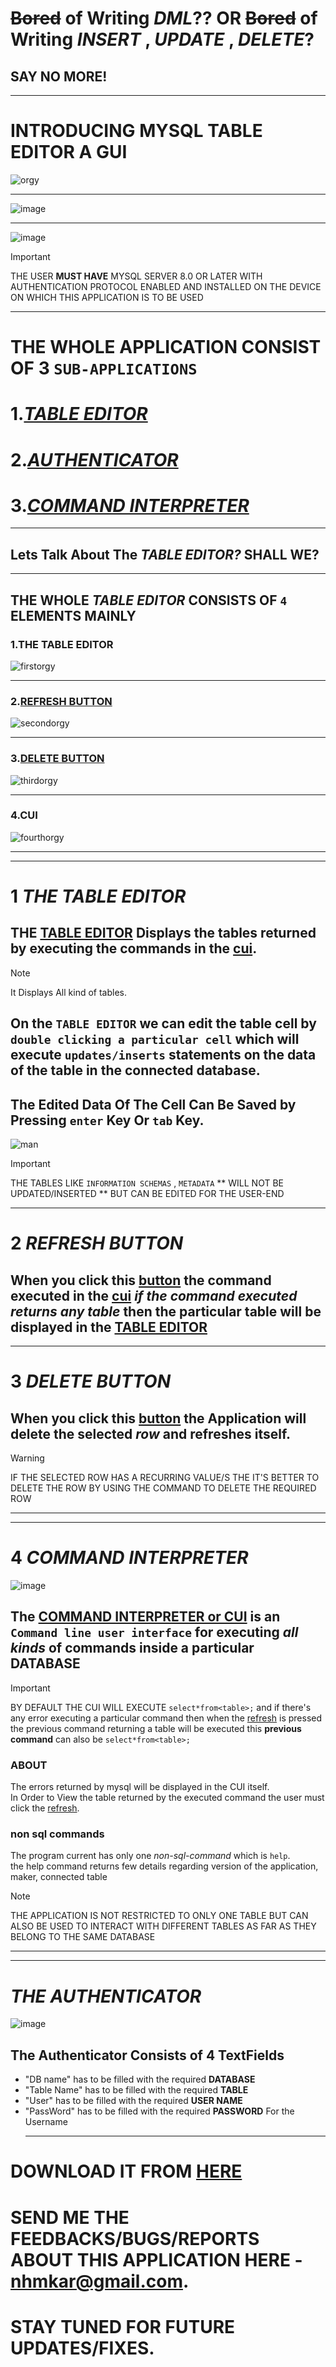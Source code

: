 # ~~Bored~~ of Writing _DML_?? OR ~~Bored~~ of Writing _INSERT_ , _UPDATE_ , _DELETE_? 
##  SAY NO MORE! 
***
# INTRODUCING MYSQL TABLE EDITOR A GUI 
![orgy](https://github.com/Hellf0rg0d/MySql_Editor/assets/93775719/23967bda-6c40-434e-ae93-b4ec155bfd9f)
***
![image](https://github.com/Hellf0rg0d/MySql_Editor/assets/93775719/c2c63d87-27de-40bb-9f37-9e98eb014420)

***
![image](https://github.com/Hellf0rg0d/MySql_Editor/assets/93775719/a518fdac-4405-4ee6-a9bc-9123530a713f)

>[!IMPORTANT]
>THE USER **MUST HAVE** MYSQL SERVER 8.0 OR LATER WITH AUTHENTICATION PROTOCOL ENABLED AND INSTALLED ON THE DEVICE ON WHICH THIS APPLICATION IS TO BE USED
***
# THE WHOLE APPLICATION CONSIST OF **3** `SUB-APPLICATIONS` 
# 1.[_TABLE EDITOR_](#1-the-table-editor)                        
# 2.[_AUTHENTICATOR_](#the-authenticator)                  
# 3.[_COMMAND INTERPRETER_](#4-command-interpreter)
***
## **Lets Talk About The _TABLE EDITOR?_ SHALL WE?**
***
## THE WHOLE _TABLE EDITOR_ CONSISTS OF `4` ELEMENTS MAINLY 
### 1.THE TABLE EDITOR
![firstorgy](https://github.com/Hellf0rg0d/MySql_Editor/assets/93775719/747f908f-dda1-4ed1-bea3-bcf2d518dd0f)
***
### 2.[REFRESH BUTTON](#2-refresh-button)
![secondorgy](https://github.com/Hellf0rg0d/MySql_Editor/assets/93775719/efd824be-bfaf-450a-9477-14e695e6368b)

***
### 3.[DELETE BUTTON](#3-delete-button)
![thirdorgy](https://github.com/Hellf0rg0d/MySql_Editor/assets/93775719/e3101223-203f-4b10-ad11-e89469981d0b)
***
### 4.CUI
![fourthorgy](https://github.com/Hellf0rg0d/MySql_Editor/assets/93775719/885d58be-131e-4c8d-a2c5-d165a8daf16c)
***
***
# 1 _THE TABLE EDITOR_ 
## THE [TABLE EDITOR](#1the-table-editor) Displays the tables returned by executing the commands in the [cui](#4cui).
>[!NOTE]
>It Displays All kind of tables.
## On the `TABLE EDITOR` we can edit the table cell by  ` double clicking a particular cell ` which will execute ` updates/inserts ` statements on the data of the table in the connected database.
## The Edited Data Of The Cell Can Be Saved by Pressing ` enter ` Key Or ` tab ` Key.
![man](https://github.com/Hellf0rg0d/MySql_Editor/assets/93775719/137d43f1-438b-4ebf-839c-783eb3fcd327)
>[!IMPORTANT]
>THE TABLES LIKE `INFORMATION SCHEMAS` , `METADATA` ** WILL NOT BE UPDATED/INSERTED ** BUT CAN BE EDITED FOR THE USER-END
***
# 2 _REFRESH BUTTON_
## When you click this [button](#2refresh-button) the command executed in the [cui](#4cui) _if the command executed returns any table_ then the particular table will be displayed in the **[TABLE EDITOR](#1the-table-editor)**
***
# 3 _DELETE BUTTON_
## When you click this [button](#3delete-button) the Application will delete the selected *row* and refreshes itself.
>[!WARNING]
>IF THE SELECTED ROW HAS A RECURRING VALUE/S THE IT'S BETTER TO DELETE THE ROW BY USING THE COMMAND TO DELETE THE REQUIRED ROW

***
***
# 4 _COMMAND INTERPRETER_ 
![image](https://github.com/Hellf0rg0d/MySql_Editor/assets/93775719/a518fdac-4405-4ee6-a9bc-9123530a713f)
## The [COMMAND INTERPRETER or CUI](#4cui) is an `Command line user interface` for executing **_all kinds_** of commands inside a particular **DATABASE** 
>[!IMPORTANT]
>BY DEFAULT THE CUI WILL EXECUTE `select*from<table>;` and if there's any error executing a particular command then when the [refresh](#2refresh-button) is pressed the previous command returning a table will be executed this **previous command** can also be `select*from<table>;`
### ABOUT
 The errors returned by mysql will be displayed in the CUI itself.    
 In Order to View the table returned by the executed command the user must click the [refresh](#2refresh-button).   
 ### non sql commands 
 The program current has only one _non-sql-command_ which is `help`.       
 the help command returns few details regarding version of the application, maker, connected table 
 >[!NOTE]
>THE APPLICATION IS NOT RESTRICTED TO ONLY ONE TABLE BUT CAN ALSO BE USED TO INTERACT WITH DIFFERENT TABLES AS FAR AS THEY BELONG TO THE SAME DATABASE
***
*** 
# _THE AUTHENTICATOR_ 
![image](https://github.com/Hellf0rg0d/MySql_Editor/assets/93775719/c2c63d87-27de-40bb-9f37-9e98eb014420)
## The Authenticator Consists of 4 TextFields        
+ "DB name" has to be filled with the required **DATABASE**
+ "Table Name" has to be filled with the required **TABLE**
+ "User" has to be filled with the required **USER NAME**
+ "PassWord" has to be filled with the required **PASSWORD** For the Username
  ***
# DOWNLOAD IT FROM [HERE](How-to-Download.md)
# SEND ME THE FEEDBACKS/BUGS/REPORTS ABOUT THIS APPLICATION HERE - nhmkar@gmail.com.
# STAY TUNED FOR FUTURE UPDATES/FIXES.
